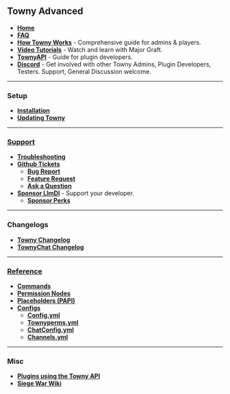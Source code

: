 ## Towny Advanced
- [**Home**](https://github.com/TownyAdvanced/Towny/wiki)
- [**FAQ**](https://github.com/TownyAdvanced/Towny/wiki/Frequently-Asked-Questions)
- [**How Towny Works**](https://github.com/TownyAdvanced/Towny/wiki/How-Towny-Works) - Comprehensive guide for admins & players.
- [**Video Tutorials**](https://townyadvanced.github.io/tutorials.html) - Watch and learn with Major Graft.
- [**TownyAPI**](https://github.com/TownyAdvanced/Towny/wiki/TownyAPI) - Guide for plugin developers.
- [**Discord**](https://discord.gg/gnpVs5m) - Get involved with other Towny Admins, Plugin Developers, Testers. Support, General Discussion welcome.

---

### Setup
- [**Installation**](https://github.com/TownyAdvanced/Towny/wiki/Installation)
- [**Updating Towny**](https://github.com/TownyAdvanced/Towny/wiki/Updating-Towny) 

---

### [**Support**](https://github.com/TownyAdvanced/Towny/wiki/Support)
- [**Troubleshooting**](https://github.com/TownyAdvanced/Towny/wiki/Troubleshooting)
- [**Github Tickets**](https://github.com/TownyAdvanced/Towny/issues)
  - [**Bug Report**](https://github.com/TownyAdvanced/Towny/issues/new?assignees=&labels=&template=bug_report.md&title=)
  - [**Feature Request**](https://github.com/TownyAdvanced/Towny/issues/new?assignees=&labels=&template=feature_request.md&title=Suggestion%3A+)
  - [**Ask a Question**](https://github.com/TownyAdvanced/Towny/discussions/new?category=Q-A)
- [**Sponsor LlmDl**](https://github.com/sponsors/LlmDl) - Support your developer.
  - [**Sponsor Perks**](https://github.com/TownyAdvanced/Towny/wiki/Sponsor-Perks)
---

### Changelogs
- [**Towny Changelog**](https://raw.githubusercontent.com/TownyAdvanced/Towny/master/resources/ChangeLog.txt)
- [**TownyChat Changelog**](https://raw.githubusercontent.com/TownyAdvanced/TownyChat/master/resources/changelog.txt)

---

### [Reference](https://github.com/TownyAdvanced/Towny/wiki/Reference)
- [**Commands**](https://github.com/TownyAdvanced/Towny/wiki/Towny-Commands)
- [**Permission Nodes**](https://github.com/TownyAdvanced/Towny/wiki/Towny-Permission-Nodes)
- [**Placeholders (PAPI)**](https://github.com/TownyAdvanced/Towny/wiki/Placeholders)
- [**Configs**](https://github.com/TownyAdvanced/Towny/wiki/Config-Files)
  - [**Config.yml**](https://github.com/TownyAdvanced/Towny/wiki/Default-Config.yml)
  - [**Townyperms.yml**](https://github.com/TownyAdvanced/Towny/wiki/Default-Townyperms.yml)
  - [**ChatConfig.yml**](https://github.com/TownyAdvanced/Towny/wiki/Default-ChatConfig.yml)
  - [**Channels.yml**](https://github.com/TownyAdvanced/Towny/wiki/Default-Channels.yml)

---

### Misc
- [**Plugins using the Towny API**](https://github.com/TownyAdvanced/Towny/wiki/Plugins-using-the-Towny-API)
- [**Siege War Wiki**](https://github.com/TownyAdvanced/SiegeWar/wiki)